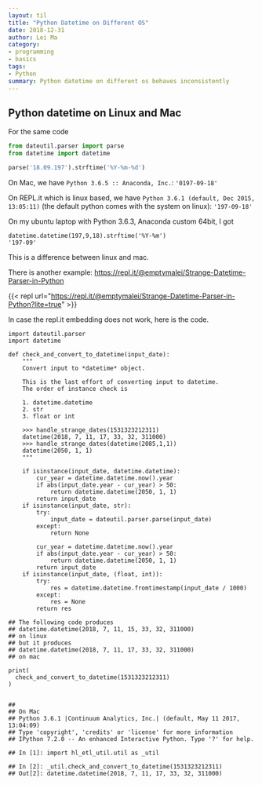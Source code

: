 ```yaml
---
layout: til
title: "Python Datetime on Different OS"
date: 2018-12-31
author: Lei Ma
category:
- programming
- basics
tags:
- Python
summary: Python datetime on different os behaves inconsistently
---
```


## Python datetime on Linux and Mac

For the same code

```python
from dateutil.parser import parse
from datetime import datetime

parse('18.09.197').strftime('%Y-%m-%d')
```

On Mac, we have `Python 3.6.5 :: Anaconda, Inc.`: `'0197-09-18'`

On REPL.it which is linux based, we have `Python 3.6.1 (default, Dec 2015, 13:05:11)` (the default python comes with the system on linux): `'197-09-18'`

On my ubuntu laptop with Python 3.6.3, Anaconda custom 64bit, I got

```
datetime.datetime(197,9,18).strftime('%Y-%m')
'197-09'
```

This is a difference between linux and mac.

There is another example: https://repl.it/@emptymalei/Strange-Datetime-Parser-in-Python


{{< repl url="https://repl.it/@emptymalei/Strange-Datetime-Parser-in-Python?lite=true" >}}

In case the repl.it embedding does not work, here is the code.

```
import dateutil.parser
import datetime

def check_and_convert_to_datetime(input_date):
    """
    Convert input to *datetime* object.

    This is the last effort of converting input to datetime.
    The order of instance check is

    1. datetime.datetime
    2. str
    3. float or int

    >>> handle_strange_dates(1531323212311)
    datetime(2018, 7, 11, 17, 33, 32, 311000)
    >>> handle_strange_dates(datetime(2085,1,1))
    datetime(2050, 1, 1)
    """

    if isinstance(input_date, datetime.datetime):
        cur_year = datetime.datetime.now().year
        if abs(input_date.year - cur_year) > 50:
            return datetime.datetime(2050, 1, 1)
        return input_date
    if isinstance(input_date, str):
        try:
            input_date = dateutil.parser.parse(input_date)
        except:
            return None

        cur_year = datetime.datetime.now().year
        if abs(input_date.year - cur_year) > 50:
            return datetime.datetime(2050, 1, 1)
        return input_date
    if isinstance(input_date, (float, int)):
        try:
            res = datetime.datetime.fromtimestamp(input_date / 1000)
        except:
            res = None
        return res

## The following code produces
## datetime.datetime(2018, 7, 11, 15, 33, 32, 311000)
## on linux
## but it produces
## datetime.datetime(2018, 7, 11, 17, 33, 32, 311000)
## on mac

print(
  check_and_convert_to_datetime(1531323212311)
)


##
## On Mac
## Python 3.6.1 |Continuum Analytics, Inc.| (default, May 11 2017, 13:04:09)
## Type 'copyright', 'credits' or 'license' for more information
## IPython 7.2.0 -- An enhanced Interactive Python. Type '?' for help.

## In [1]: import hl_etl_util.util as _util

## In [2]: _util.check_and_convert_to_datetime(1531323212311)
## Out[2]: datetime.datetime(2018, 7, 11, 17, 33, 32, 311000)
```


